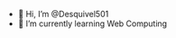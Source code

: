 - 👋 Hi, I’m @Desquivel501
- 🌱 I’m currently learning Web Computing


<!---
Desquivel501/Desquivel501 is a ✨ special ✨ repository because its `README.md` (this file) appears on your GitHub profile.
You can click the Preview link to take a look at your changes.
--->
